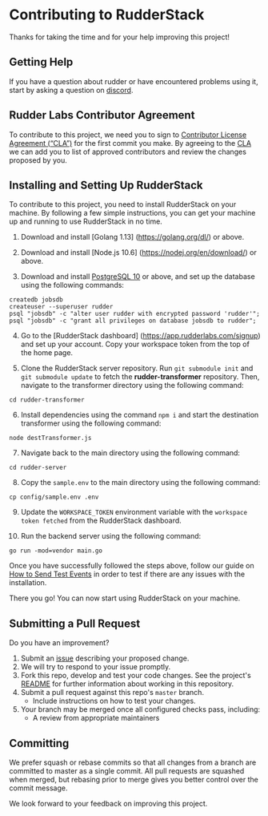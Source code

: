 # Contributing to RudderStack #

Thanks for taking the time and for your help improving this project!

## Getting Help ##

If you have a question about rudder or have encountered problems using it,
start by asking a question on [discord][discord].

## Rudder Labs Contributor Agreement ##

To contribute to this project, we need you to sign to [Contributor License Agreement (“CLA”)][CLA] for the first commit you make. By agreeing to the [CLA][CLA]
we can add you to list of approved contributors and review the changes proposed by you.

## Installing and Setting Up RudderStack

To contribute to this project, you need to install RudderStack on your machine. By following a few simple instructions, you can get your machine up and running to use RudderStack in no time.


1. Download and install [Golang 1.13] (https://golang.org/dl/) or above.

2. Download and install [Node.js 10.6] (https://nodej.org/en/download/) or above.

3. Download and install [PostgreSQL 10](https://www.postgresql.org/download/) or above, and set up the database using the following commands:

 ```
 createdb jobsdb
 createuser --superuser rudder
 psql "jobsdb" -c "alter user rudder with encrypted password 'rudder'";
 psql "jobsdb" -c "grant all privileges on database jobsdb to rudder";

 ```

4. Go to the [RudderStack dashboard] (https://app.rudderlabs.com/signup) and set up your account. Copy your workspace token from the top of the home page.

5. Clone the RudderStack server repository. Run `git submodule init` and `git submodule update` to fetch the **rudder-transformer** repository. Then, navigate to the transformer directory using the following command:

```
cd rudder-transformer
```
6. Install dependencies using the command `npm i` and start the destination transformer using the following command:
```
node destTransformer.js

```
7. Navigate back to the main directory using the following command:
```
cd rudder-server

```
8. Copy the `sample.env` to the main directory using the following command:
```
cp config/sample.env .env

```
9. Update the `WORKSPACE_TOKEN` environment variable with the `workspace token fetched` from the RudderStack dashboard.

10. Run the backend server using the following command:
```
go run -mod=vendor main.go

```

Once you have successfully followed the steps above, follow our guide on [How to Send Test Events](https://docs.rudderstack.com/getting-started/installing-and-setting-up-rudderstack#how-to-send-test-events) in order to test if there are any issues with the installation.

There you go! You can now start using RudderStack on your machine.

## Submitting a Pull Request ##

Do you have an improvement?

1. Submit an [issue][issue] describing your proposed change.
2. We will try to respond to your issue promptly.
3. Fork this repo, develop and test your code changes. See the project's [README](README.md) for further information about working in this repository.
4. Submit a pull request against this repo's `master` branch.
    - Include instructions on how to test your changes.
5. Your branch may be merged once all configured checks pass, including:
    - A review from appropriate maintainers

## Committing ##

We prefer squash or rebase commits so that all changes from a branch are
committed to master as a single commit. All pull requests are squashed when
merged, but rebasing prior to merge gives you better control over the commit
message.

We look forward to your feedback on improving this project.


<!----variable's---->

[discord]: https://discordapp.com/invite/xNEdEGw
[issue]: https://github.com/rudderlabs/rudder-server/issues/new
[slack]: https://rudderlabs.slack.com/
[CLA]: https://rudderlabs.wufoo.com/forms/rudderlabs-contributor-license-agreement

